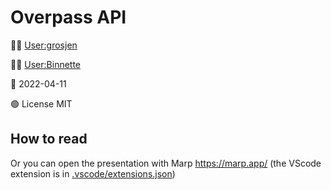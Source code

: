 # Overpass API

👨‍💻 [User:grosjen](https://wiki.openstreetmap.org/wiki/User:grosjen)

👨‍💻 [User:Binnette](https://wiki.openstreetmap.org/wiki/User:Binnette)

📅 2022-04-11

🟢 License MIT

## How to read

<!-- A PDF export is available here: [slides.pdf](/exports/slides.pdf) -->

Or you can open the presentation with Marp https://marp.app/ (the VScode extension is in [.vscode/extensions.json](.vscode/extensions.json))